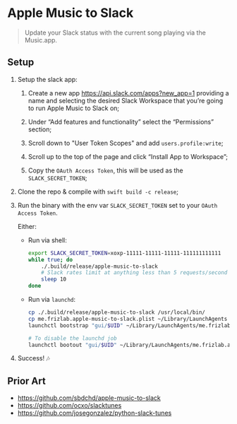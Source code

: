 # Apple Music to Slack

> Update your Slack status with the current song playing via the Music.app.

## Setup

1. Setup the slack app:

    1. Create a new app https://api.slack.com/apps?new_app=1 providing a name and
	     selecting the desired Slack Workspace that you’re going to run Apple Music to Slack on;

    2. Under “Add features and functionality” select the “Permissions” section;

    3. Scroll down to "User Token Scopes" and add `users.profile:write`;

    4. Scroll up to the top of the page and click “Install App to Workspace”;

    5. Copy the `OAuth Access Token`, this will be used as the `SLACK_SECRET_TOKEN`;

2.  Clone the repo & compile with `swift build -c release`;

3.  Run the binary with the env var `SLACK_SECRET_TOKEN` set to your `OAuth Access Token`.

    Either:

    - Run via shell:

      ```sh
      export SLACK_SECRET_TOKEN=xoxp-11111-11111-11111-111111111111
      while true; do
          ./.build/release/apple-music-to-slack
          # Slack rates limit at anything less than 5 requests/second
          sleep 10
      done
      ```

    - Run via `launchd`:

      ```sh
      cp ./.build/release/apple-music-to-slack /usr/local/bin/
      cp me.frizlab.apple-music-to-slack.plist ~/Library/LaunchAgents
      launchctl bootstrap "gui/$UID" ~/Library/LaunchAgents/me.frizlab.apple-music-to-slack.plist

      # To disable the launchd job
      launchctl bootout "gui/$UID" ~/Library/LaunchAgents/me.frizlab.apple-music-to-slack.plist
      ```

4.  Success! 🎶

## Prior Art

- <https://github.com/sbdchd/apple-music-to-slack>
- <https://github.com/ocxo/slacktunes>
- <https://github.com/josegonzalez/python-slack-tunes>
